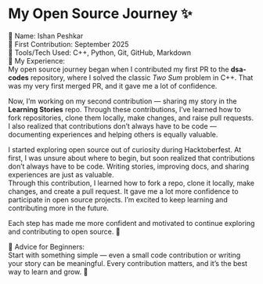 # My Open Source Journey ✨

👤 Name: Ishan Peshkar  
📅 First Contribution: September 2025  
🔧 Tools/Tech Used: C++, Python, Git, GitHub, Markdown  
🌟 My Experience:  
My open source journey began when I contributed my first PR to the **dsa-codes** repository, where I solved the classic *Two Sum* problem in C++. That was my very first merged PR, and it gave me a lot of confidence.  

Now, I’m working on my second contribution — sharing my story in the **Learning Stories** repo. Through these contributions, I’ve learned how to fork repositories, clone them locally, make changes, and raise pull requests. I also realized that contributions don’t always have to be code — documenting experiences and helping others is equally valuable.

I started exploring open source out of curiosity during Hacktoberfest. At first, I was unsure about where to begin, but soon realized that contributions don’t always have to be code. Writing stories, improving docs, and sharing experiences are just as valuable.  
Through this contribution, I learned how to fork a repo, clone it locally, make changes, and create a pull request. It gave me a lot more confidence to participate in open source projects. I’m excited to keep learning and contributing more in the future.  


Each step has made me more confident and motivated to continue exploring and contributing to open source. 🚀  

📌 Advice for Beginners:  
Start with something simple — even a small code contribution or writing your story can be meaningful. Every contribution matters, and it’s the best way to learn and grow. 🌱
